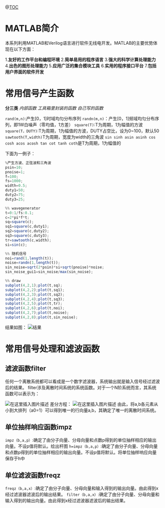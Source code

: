 ﻿@[TOC](软件无线电SDR应用（1）MATLAB信号产生)

# MATLAB简介

本系列利用MATLAB和Verilog语言进行软件无线电开发。MATLAB的主要优势体现在以下方面：

1.**友好的工作平台和编程环境**
2.**简单易用的程序语言**
3.**强大的科学计算处理能力**
4.**出色的图形处理能力**
5.**应用广泛的集合模块工具**
6.**实用的程序接口平台**
7.**包括用户界面的软件开发**

# 常用信号产生函数
**分三类**
	*内部函数*
	*工具箱里封装的函数*
	*自己写的函数*
	
`rand(m,n)`:产生[0，1]时域均匀分布序列
`randn(m,n)`：产生[0，1]频域均匀分布序列，即1W白噪声（零均值，1方差）
`square(T)`:T为周期，1为幅值的方波
`square(T，DUTY)`:T为周期，1为幅值的方波，DUTY占空比，设为0~100，默认50
`sawtooth(T,width)`T为周期，宽度为width的三角波
`sin sinh asin asinh cos cosh acos acosh tan cot tanh coth`是T为周期，1为幅值的

下面为一例子：
```javascript
%产生方波、正弦波和三角波
psin=10;
pnoise=1;
f=100;
fs=1000;
width=0.5;
duty1=50;
duty2=75;
duty3=25;

%% wavegenerator
t=0:1/fs:0.1;
c=2*pi*f*t;
sq=square(c);
sq1=square(c,duty1);
sq2=square(c,duty2);
sq3=square(c,duty3);
tr=sawtooth(c,width);
si=sin(c);

%% 随机信号
noi=rand(1,length(t));
noise=randn(1,length(t));
sin_noise=sqrt(2*psin)*si+sqrt(pnoise)*noise;
sin_noise_gui1=sin_noise/max(sin_noise);

%% draw
subplot(4,2,1);plot(t,sq);
subplot(4,2,2);plot(t,sq1);
subplot(4,2,3);plot(t,sq2);
subplot(4,2,4);plot(t,sq3);
subplot(4,2,5);plot(t,tr);
subplot(4,2,6);plot(t,noi);
subplot(4,2,7);plot(t,noise);
subplot(4,2,8);plot(t,sin_noise);

```
结果如图：
![结果](https://img-blog.csdnimg.cn/20190510143634724.png?x-oss-process=image/watermark,type_ZmFuZ3poZW5naGVpdGk,shadow_10,text_aHR0cHM6Ly9ibG9nLmNzZG4ubmV0L3FxXzQwMDkwODU5,size_16,color_FFFFFF,t_70)

# 常用信号处理和滤波函数
## 滤波函数filter
任何一个离散系统都可以看成是一个数字滤波器，系统输出就是输入信号经过滤波后的结果。
filter涉及离散时间系统的系统函数。对于一个N阶系统而言，其系统函数可以表示为：

![在这里插入图片描述](https://img-blog.csdnimg.cn/20190512010249217.png)
差分方程：
![在这里插入图片描述](https://img-blog.csdnimg.cn/201905120103193.png)
由此，将a,b各元素从小到大排列（a0=1）可以得到唯一的行向量a,b，其确定了唯一的离散时间系统。
## 单位抽样响应函数impz
`impz（b,a,p）`:确定了由分子向量、分母向量和点数p得到的单位抽样相应的输出向量。不设p值将默认。绘出杆图
`h=impz（b,a,p）`:确定了由分子向量、分母向量和点数p得到的单位抽样相应的输出向量。不设p值将默认。将单位抽样响应向量保存于h中

## 单位滤波函数freqz
`freqz（b,a,x）`:确定了由分子向量、分母向量和输入得到的输出向量。由此得到x经过滤波器滤波后的输出结果。
`filter（b,a,x）`:确定了由分子向量、分母向量和输入得到的输出向量。由此得到x经过滤波器滤波后的输出结果。
